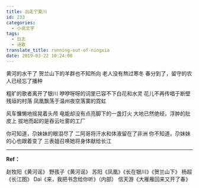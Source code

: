 ```yaml
---
title: 出走宁夏川
id: 233
categories:
  - 小说文字
tags:
  - 日志
  - 诗歌
translate_title: running-out-of-ningxia
date: 2019-03-22 10:24:00
---
```

黄河的水干了
贺兰山下的羊群也不知所向
老人没有熬过寒冬
春分到了，留守的农人已经忘了播种

粗旷的歌者离开了银川
咿咿呀呀的词里已容不下白花和水灵
花儿不再传唱于断壁残垣的村落
凤凰飘荡于温州夜空落寞的霓虹

风车慵懒地摇晃着头颅
电能却没有点亮脚下的一盏灯火
大地已然绝经，浮肿的肚皮上
拔地而起的是吞云吐雾的工厂

你可知道，尕妹妹的眼泪尽了
二阿哥将汗水和体液留在了非洲
你不知道，尕妹妹的心也跟着变了
三表姐召唤她将身体献给长江

---

**Ref：**

赵牧阳《黄河谣》
野孩子《黄河谣》
苏阳《凤凰》《长在银川》《贺兰山下》
杨超《长江图》
Dai《来，我把书念给你听》（内部）
信天游《大雁雁回来又开了春》  